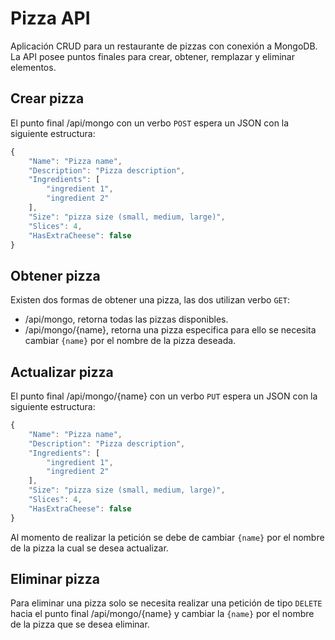 # Pizza API

Aplicación CRUD para un restaurante de pizzas con conexión a MongoDB. La API posee puntos finales para crear, obtener, remplazar y eliminar elementos.

## Crear pizza

El punto final /api/mongo con un verbo `POST` espera un JSON con la siguiente estructura:

```javascript
{
    "Name": "Pizza name",
    "Description": "Pizza description",
    "Ingredients": [
        "ingredient 1",
        "ingredient 2"
    ],
    "Size": "pizza size (small, medium, large)",
    "Slices": 4,
    "HasExtraCheese": false
}
```

## Obtener pizza

Existen dos formas de obtener una pizza, las dos utilizan verbo `GET`:

* /api/mongo, retorna todas las pizzas disponibles.
* /api/mongo/{name}, retorna una pizza especifica para ello se necesita cambiar `{name}` por el nombre de la pizza deseada.

## Actualizar pizza

El punto final /api/mongo/{name} con un verbo `PUT` espera un JSON con la siguiente estructura:

```javascript
{
    "Name": "Pizza name",
    "Description": "Pizza description",
    "Ingredients": [
        "ingredient 1",
        "ingredient 2"
    ],
    "Size": "pizza size (small, medium, large)",
    "Slices": 4,
    "HasExtraCheese": false
}
```

Al momento de realizar la petición se debe de cambiar `{name}` por el nombre de la pizza la cual se desea actualizar.

## Eliminar pizza

Para eliminar una pizza solo se necesita realizar una petición de tipo `DELETE` hacia el punto final /api/mongo/{name} y cambiar la `{name}` por el nombre de la pizza que se desea eliminar.
